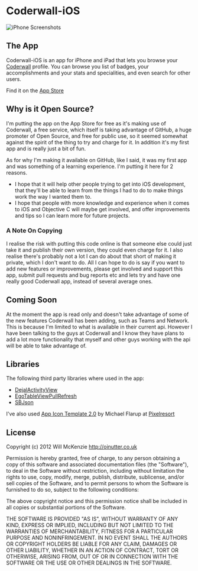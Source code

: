 Coderwall-iOS
=============

![iPhone Screenshots](https://github.com/OiNutter/Coderwall-iOS/raw/master/iPhones.png)

The App
-------

Coderwall-iOS is an app for iPhone and iPad that lets you browse your
[Coderwall](http://coderwall.com) profile. You can browse you list of
badges, your accomplishments and your stats and specialities, and even
search for other users.

Find it on the [App
Store](http://itunes.apple.com/us/app/coderwall/id520035280?ls=1&mt=8)

Why is it Open Source?
----------------------

I'm putting the app on the App Store for free as it's making use of
Coderwall, a free service, which itself is taking advantage of GitHub,
a huge promoter of Open Source, and free for public use, so it seemed
somewhat against the spirit of the thing to try and charge for it. In
addition it's my first app and is really just a bit of fun. 

As for why I'm making it available on GitHub, like I said, it was my first app and
was something of a learning experience. I'm putting it here for 2
reasons.

* I hope that it will help other people trying to get into iOS
  development, that they'll be able to learn from the things I had to do
to make things work the way I wanted them to.
* I hope that people with more knowledge and experience when it comes to
  iOS and Objective C will maybe get involved, and offer improvements
and tips so I can learn more for future projects.

### A Note On Copying ###

I realise the risk with putting this code online is that someone else
could just take it and publish their own version, they could even charge
for it. I also realise there's probably not a lot I can do about that
short of making it private, which I don't want to do. All I can hope to
do is say if you want to add new features or improvements, please get
involved and support this app, submit pull requests and bug reports etc
and lets try and have one really good Coderwall app, instead of several
average ones.

Coming Soon
-----------

At the moment the app is read only and doesn't take advantage of some of
the new features Coderwall has been adding, such as Teams and Network.
This is because I'm limited to what is available in their current api.
However I have been talking to the guys at Coderwall and I know they
have plans to add a lot more functionality that myself and other guys
working with the api will be able to take advantage of.

Libraries
---------

The following third party libraries where used in the app:

* [DejalActivityView](http://www.dejal.com/developer/#dejalactivityview)
* [EgoTableViewPullRefresh](https://github.com/enormego/EGOTableViewPullRefresh)
* [SBJson](http://stig.github.com/json-framework/)

I've also used [App Icon Template
2.0](http://appicontemplate.com/) by Michael Flarup at
[Pixelresort](http://pixelresort.com)

License
-------

Copyright (c) 2012 Will McKenzie
http://oinutter.co.uk

Permission is hereby granted, free of charge, to any person obtaining
a copy of this software and associated documentation files (the
"Software"), to deal in the Software without restriction, including
without limitation the rights to use, copy, modify, merge, publish,
distribute, sublicense, and/or sell copies of the Software, and to
permit persons to whom the Software is furnished to do so, subject to
the following conditions:

The above copyright notice and this permission notice shall be
included in all copies or substantial portions of the Software.

THE SOFTWARE IS PROVIDED "AS IS", WITHOUT WARRANTY OF ANY KIND,
EXPRESS OR IMPLIED, INCLUDING BUT NOT LIMITED TO THE WARRANTIES OF
MERCHANTABILITY, FITNESS FOR A PARTICULAR PURPOSE AND
NONINFRINGEMENT. IN NO EVENT SHALL THE AUTHORS OR COPYRIGHT HOLDERS BE
LIABLE FOR ANY CLAIM, DAMAGES OR OTHER LIABILITY, WHETHER IN AN ACTION
OF CONTRACT, TORT OR OTHERWISE, ARISING FROM, OUT OF OR IN CONNECTION
WITH THE SOFTWARE OR THE USE OR OTHER DEALINGS IN THE SOFTWARE.

